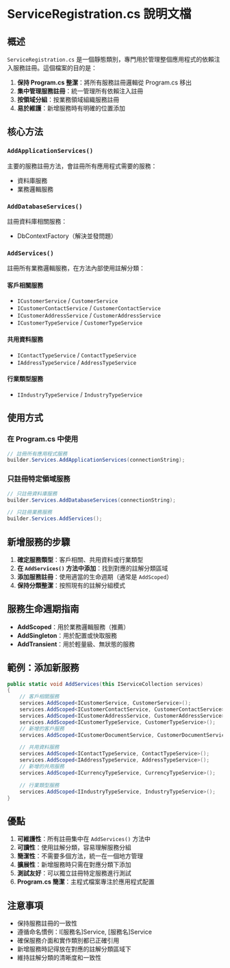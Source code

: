 # ServiceRegistration.cs 說明文檔

## 概述
`ServiceRegistration.cs` 是一個靜態類別，專門用於管理整個應用程式的依賴注入服務註冊。這個檔案的目的是：

1. **保持 Program.cs 整潔**：將所有服務註冊邏輯從 Program.cs 移出
2. **集中管理服務註冊**：統一管理所有依賴注入註冊
3. **按領域分組**：按業務領域組織服務註冊
4. **易於維護**：新增服務時有明確的位置添加

## 核心方法

### `AddApplicationServices()`
主要的服務註冊方法，會註冊所有應用程式需要的服務：
- 資料庫服務
- 業務邏輯服務

### `AddDatabaseServices()`
註冊資料庫相關服務：
- DbContextFactory（解決並發問題）

### `AddServices()`
註冊所有業務邏輯服務，在方法內部使用註解分類：

#### 客戶相關服務
- `ICustomerService` / `CustomerService`
- `ICustomerContactService` / `CustomerContactService`
- `ICustomerAddressService` / `CustomerAddressService`
- `ICustomerTypeService` / `CustomerTypeService`

#### 共用資料服務
- `IContactTypeService` / `ContactTypeService`
- `IAddressTypeService` / `AddressTypeService`

#### 行業類型服務
- `IIndustryTypeService` / `IndustryTypeService`

## 使用方式

### 在 Program.cs 中使用
```csharp
// 註冊所有應用程式服務
builder.Services.AddApplicationServices(connectionString);
```

### 只註冊特定領域服務
```csharp
// 只註冊資料庫服務
builder.Services.AddDatabaseServices(connectionString);

// 只註冊業務服務
builder.Services.AddServices();
```

## 新增服務的步驟

1. **確定服務類型**：客戶相關、共用資料或行業類型
2. **在 `AddServices()` 方法中添加**：找到對應的註解分類區域
3. **添加服務註冊**：使用適當的生命週期（通常是 `AddScoped`）
4. **保持分類整潔**：按照現有的註解分組模式

## 服務生命週期指南

- **AddScoped**：用於業務邏輯服務（推薦）
- **AddSingleton**：用於配置或快取服務
- **AddTransient**：用於輕量級、無狀態的服務

## 範例：添加新服務

```csharp
public static void AddServices(this IServiceCollection services)
{
    // 客戶相關服務
    services.AddScoped<ICustomerService, CustomerService>();
    services.AddScoped<ICustomerContactService, CustomerContactService>();
    services.AddScoped<ICustomerAddressService, CustomerAddressService>();
    services.AddScoped<ICustomerTypeService, CustomerTypeService>();
    // 新增的客戶服務
    services.AddScoped<ICustomerDocumentService, CustomerDocumentService>();

    // 共用資料服務
    services.AddScoped<IContactTypeService, ContactTypeService>();
    services.AddScoped<IAddressTypeService, AddressTypeService>();
    // 新增的共用服務
    services.AddScoped<ICurrencyTypeService, CurrencyTypeService>();

    // 行業類型服務
    services.AddScoped<IIndustryTypeService, IndustryTypeService>();
}
```

## 優點

1. **可維護性**：所有註冊集中在 `AddServices()` 方法中
2. **可讀性**：使用註解分類，容易理解服務分組
3. **簡潔性**：不需要多個方法，統一在一個地方管理
4. **擴展性**：新增服務時只需在對應分類下添加
5. **測試友好**：可以獨立註冊特定服務進行測試
6. **Program.cs 簡潔**：主程式檔案專注於應用程式配置

## 注意事項

- 保持服務註冊的一致性
- 遵循命名慣例：I[服務名]Service, [服務名]Service
- 確保服務介面和實作類別都已正確引用
- 新增服務時記得放在對應的註解分類區域下
- 維持註解分類的清晰度和一致性
